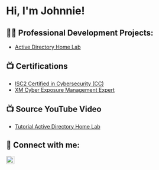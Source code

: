 <h1>Hi, I'm Johnnie! 

<h2>👨‍💻 Professional Development Projects:</h2>


  - [Active Directory Home Lab](https://github.com/jrlong2/ActiveDirectoryLab)

<h2>📺 Certifications</h2>

- [ISC2 Certified in Cybersecurity (CC)](https://www.credly.com/badges/e07a7a79-7ca7-4d21-ad2c-7ffab830f546/public_url)
- [XM Cyber Exposure Management Expert](https://www.credly.com/badges/a88d5a1b-45b3-46b6-ba61-88fa45bb91ea/public_url)

<h2>📺 Source YouTube Video</h2>

- [Tutorial Active Directory Home Lab](https://www.youtube.com/watch?v=a83ASGn_V_s)

<h2> 🤳 Connect with me:</h2>


[<img align="left" alt="JoshMadakor | LinkedIn" width="22px" src="https://cdn.jsdelivr.net/npm/simple-icons@v3/icons/linkedin.svg" />][linkedin]



[linkedin]: https://www.linkedin.com/in/jrlong2/

<!--
**joshmadakor1/joshmadakor1** is a ✨ _special_ ✨ repository because its `README.md` (this file) appears on your GitHub profile.

Here are some ideas to get you started:

- 🔭 I’m currently working on ...
- 🌱 I’m currently learning ...
- 👯 I’m looking to collaborate on ...
- 🤔 I’m looking for help with ...
- 💬 Ask me about ...
- 📫 How to reach me: ...
- 😄 Pronouns: ...
- ⚡ Fun fact: ...
-->
